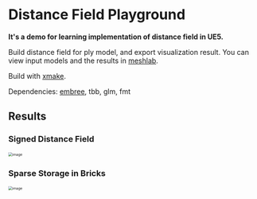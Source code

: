 # Distance Field Playground

**It's a demo for learning implementation of distance field in UE5.**

Build distance field for ply model, and export visualization result. You can view input models and the results in [meshlab](http://www.meshlab.net). 

Build with [xmake](https://xmake.io/#/zh-cn/).

Dependencies: [embree](https://www.embree.org/), tbb, glm, fmt

## Results

### Signed Distance Field

<img src="https://user-images.githubusercontent.com/53137814/182846010-00705d34-1101-4d53-b542-4d23b64e50c1.png" alt="image" style="zoom:50%;" />

### Sparse Storage in Bricks

<img src="https://user-images.githubusercontent.com/53137814/182846414-b27c0416-714e-4f57-974d-b2d236f148bf.png" alt="image" style="zoom:50%;" />
